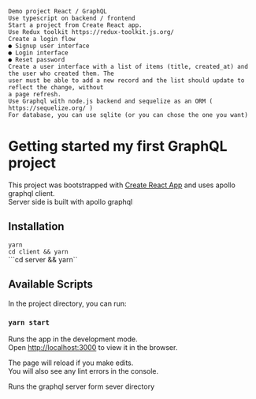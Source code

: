 ```
Demo project React / GraphQL
Use typescript on backend / frontend
Start a project from Create React app.
Use Redux toolkit https://redux-toolkit.js.org/
Create a login flow
● Signup user interface
● Login interface
● Reset password
Create a user interface with a list of items (title, created_at) and the user who created them. The
user must be able to add a new record and the list should update to reflect the change, without
a page refresh.
Use Graphql with node.js backend and sequelize as an ORM ( https://sequelize.org/ )
For database, you can use sqlite (or you can chose the one you want)
```

# Getting started my first GraphQL project

This project was bootstrapped with [Create React App](https://github.com/facebook/create-react-app) and uses apollo graphql client.<br />
Server side is built with apollo graphql

## Installation

```yarn```\
```cd client && yarn```\
```cd server && yarn``

## Available Scripts

In the project directory, you can run:

### `yarn start`

Runs the app in the development mode.\
Open [http://localhost:3000](http://localhost:3000) to view it in the browser.

The page will reload if you make edits.\
You will also see any lint errors in the console.

Runs the graphql server form sever directory

